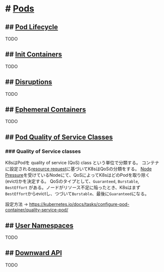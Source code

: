# # [Pods](https://kubernetes.io/docs/concepts/workloads/pods/)

## ## [Pod Lifecycle]()

TODO

## ## [Init Containers]()

TODO

## ## [Disruptions]()

TODO

## ## [Ephemeral Containers]()

TODO

## ## [Pod Quality of Service Classes](https://kubernetes.io/docs/concepts/workloads/pods/pod-qos/)

### ### Quality of Service classes

K8sはPodを quality of service (QoS) class という単位で分類する。
コンテナに設定される[resource request](https://kubernetes.io/docs/concepts/configuration/manage-resources-containers/)に基づいてK8sはQoSの分類をする。
[Node Pressure](https://kubernetes.io/docs/concepts/scheduling-eviction/node-pressure-eviction/)を受けているNodeにて、QoSによってK8sはどのPodを取り除く(evict)かを決定する。
QoSのタイプとして、`Guaranteed`, `Burstable`, `BestEffort` がある。ノードがリソース不足に陥ったとき、K8sはまず`BestEffort`からevictし、つづいて`Burstable`、最後に`Guaranteed`になる。

設定方法 → https://kubernetes.io/docs/tasks/configure-pod-container/quality-service-pod/

## ## [User Namespaces]()

TODO

## ## [Downward API]()

TODO